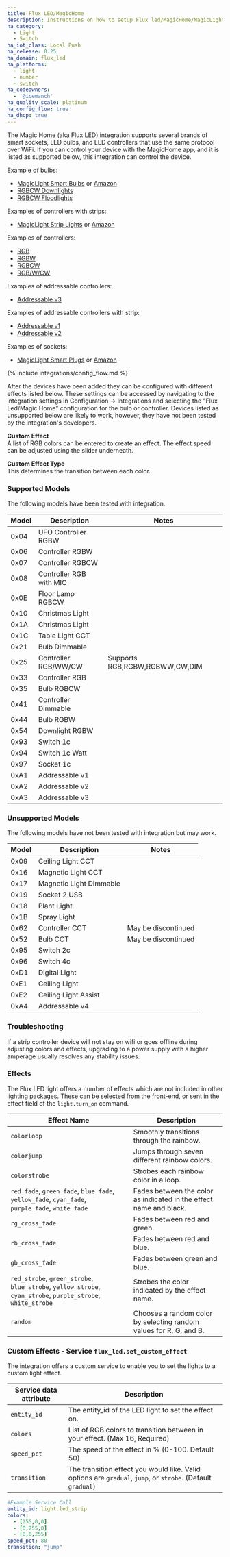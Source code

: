 ```yaml
---
title: Flux LED/MagicHome
description: Instructions on how to setup Flux led/MagicHome/MagicLight within Home Assistant.
ha_category:
  - Light
  - Switch
ha_iot_class: Local Push
ha_release: 0.25
ha_domain: flux_led
ha_platforms:
  - light
  - number
  - switch
ha_codeowners:
  - '@icemanch'
ha_quality_scale: platinum
ha_config_flow: true
ha_dhcp: true
---
```


The Magic Home (aka Flux LED) integration supports several brands of smart sockets, LED bulbs, and LED controllers that use the same protocol over WiFi. If you can control your device with the MagicHome app, and it is listed as supported below, this integration can control the device. 

Example of bulbs:

- [MagicLight Smart Bulbs](https://www.magiclightbulbs.com/lightbulbs) or [Amazon](https://www.amazon.com/gp/product/B081YJHHB1/)
- [RGBCW Downlights](https://www.amazon.com/gp/product/B093Q83G7S/)
- [RGBCW Floodlights](https://www.amazon.com/gp/product/B09J38NKPN)

Examples of controllers with strips:

- [MagicLight Strip Lights](https://www.magiclightbulbs.com/strip-lights) or [Amazon](https://www.amazon.com/gp/product/B08LPSS4J3/)

Examples of controllers:

- [RGB](https://www.amazon.com/gp/product/B07C1LN7FZ/)
- [RGBW](https://www.amazon.com/gp/product/B07J9QCQNN/)
- [RGBCW](https://www.amazon.com/gp/product/B09BMC4JNJ/)
- [RGB/W/CW](https://www.amazon.com/gp/product/B01DY56N8U/)

Examples of addressable controllers:

- [Addressable v3](https://www.amazon.com/gp/product/B09BMBSCRF/)

Examples of addressable controllers with strip:

- [Addressable v1](https://www.amazon.com/gp/product/B07RLF7C86/)
- [Addressable v2](https://www.amazon.com/gp/product/B07B7CQ2ZB/)

Examples of sockets:

- [MagicLight Smart Plugs](https://www.magiclightbulbs.com/smart-plugs) or [Amazon](https://www.amazon.com/gp/product/B07XNBVVXV/)

{% include integrations/config_flow.md %}

After the devices have been added they can be configured with different effects listed below. These settings can be accessed by navigating to the integration settings in Configuration -> Integrations and selecting the "Flux Led/Magic Home" configuration for the bulb or controller. Devices listed as unsupported below are likely to work, however, they have not been tested by the integration's developers.


**Custom Effect**\
A list of RGB colors can be entered to create an effect. The effect speed can be adjusted using the slider underneath.

**Custom Effect Type**\
This determines the transition between each color. 

### Supported Models

The following models have been tested with integration.

| Model | Description                 | Notes                           |
| ----- | --------------------------- | ------------------------------- |
| 0x04  | UFO Controller RGBW         |                                 |
| 0x06  | Controller RGBW             |                                 |
| 0x07  | Controller RGBCW            |                                 |
| 0x08  | Controller RGB with MIC     |                                 |
| 0x0E  | Floor Lamp RGBCW            |                                 |
| 0x10  | Christmas Light             |                                 |
| 0x1A  | Christmas Light             |                                 |
| 0x1C  | Table Light CCT             |                                 |
| 0x21  | Bulb Dimmable               |                                 |
| 0x25  | Controller RGB/WW/CW        | Supports RGB,RGBW,RGBWW,CW,DIM  |
| 0x33  | Controller RGB              |                                 |
| 0x35  | Bulb RGBCW                  |                                 |
| 0x41  | Controller Dimmable         |                                 |
| 0x44  | Bulb RGBW                   |                                 |
| 0x54  | Downlight RGBW              |                                 |
| 0x93  | Switch 1c                   |                                 |
| 0x94  | Switch 1c Watt              |                                 |
| 0x97  | Socket 1c                   |                                 |
| 0xA1  | Addressable v1              |                                 |
| 0xA2  | Addressable v2              |                                 |
| 0xA3  | Addressable v3              |                                 |

### Unsupported Models

The following models have not been tested with integration but may work.

| Model | Description                 | Notes                           |
| ----- | --------------------------- | ------------------------------- |
| 0x09  | Ceiling Light CCT           |                                 |
| 0x16  | Magnetic Light CCT          |                                 |
| 0x17  | Magnetic Light Dimmable     |                                 |
| 0x19  | Socket 2 USB                |                                 |
| 0x18  | Plant Light                 |                                 |
| 0x1B  | Spray Light                 |                                 |
| 0x62  | Controller CCT              | May be discontinued             |
| 0x52  | Bulb CCT                    | May be discontinued             |
| 0x95  | Switch 2c                   |                                 |
| 0x96  | Switch 4c                   |                                 |
| 0xD1  | Digital Light               |                                 |
| 0xE1  | Ceiling Light               |                                 |
| 0xE2  | Ceiling Light Assist        |                                 |
| 0xA4  | Addressable v4              |                                 |

### Troubleshooting

If a strip controller device will not stay on wifi or goes offline during adjusting colors and effects, upgrading to a power supply with a higher amperage usually resolves any stability issues.

### Effects

The Flux LED light offers a number of effects which are not included in other lighting packages. These can be selected from the front-end, or sent in the effect field of the `light.turn_on` command.

| Effect Name                                                                                                  | Description                                                        |
|--------------------------------------------------------------------------------------------------------------|--------------------------------------------------------------------|
| `colorloop`                                                                                                  | Smoothly transitions through the rainbow.                          |
| `colorjump`                                                                                                  | Jumps through seven different rainbow colors.                      |
| `colorstrobe`                                                                                                | Strobes each rainbow color in a loop.                              |
| `red_fade`, `green_fade`, `blue_fade`, `yellow_fade`, `cyan_fade`, `purple_fade`, `white_fade`               | Fades between the color as indicated in the effect name and black. |
| `rg_cross_fade`                                                                                              | Fades between red and green.                                       |
| `rb_cross_fade`                                                                                              | Fades between red and blue.                                        |
| `gb_cross_fade`                                                                                              | Fades between green and blue.                                      |
| `red_strobe`, `green_strobe`, `blue_strobe`, `yellow_strobe`, `cyan_strobe`, `purple_strobe`, `white_strobe` | Strobes the color indicated by the effect name.                    |
| `random`                                                                                                     | Chooses a random color by selecting random values for R, G, and B. |


### Custom Effects - Service `flux_led.set_custom_effect`

The integration offers a custom service to enable you to set the lights to a custom light effect. 

| Service data attribute | Description |
| ---------------------- | ----------- |
| `entity_id` | The entity_id of the LED light to set the effect on. |
| `colors` | List of RGB colors to transition between in your effect. (Max 16, Required) |
| `speed_pct` | The speed of the effect in % (0-100. Default 50) |
| `transition` | The transition effect you would like. Valid options are `gradual`, `jump`, or `strobe`. (Default `gradual`) |

```yaml
#Example Service Call
entity_id: light.led_strip
colors:
  - [255,0,0]
  - [0,255,0]
  - [0,0,255]
speed_pct: 80
transition: "jump"
```
